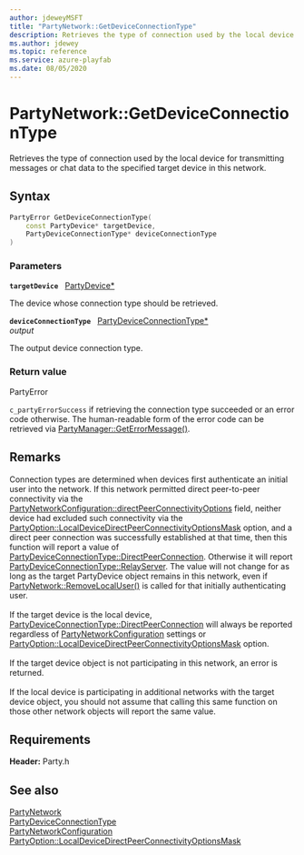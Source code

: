 ```yaml
---
author: jdeweyMSFT
title: "PartyNetwork::GetDeviceConnectionType"
description: Retrieves the type of connection used by the local device for transmitting messages or chat data to the specified target device in this network.
ms.author: jdewey
ms.topic: reference
ms.service: azure-playfab
ms.date: 08/05/2020
---
```


# PartyNetwork::GetDeviceConnectionType  

Retrieves the type of connection used by the local device for transmitting messages or chat data to the specified target device in this network.  

## Syntax  
  
```cpp
PartyError GetDeviceConnectionType(  
    const PartyDevice* targetDevice,  
    PartyDeviceConnectionType* deviceConnectionType  
)  
```  
  
### Parameters  
  
**`targetDevice`** &nbsp; [PartyDevice*](../../PartyDevice/partydevice.md)  
  
The device whose connection type should be retrieved.  
  
**`deviceConnectionType`** &nbsp; [PartyDeviceConnectionType*](../../../enums/partydeviceconnectiontype.md)  
*output*  
  
The output device connection type.  
  
  
### Return value  
PartyError
  
```c_partyErrorSuccess``` if retrieving the connection type succeeded or an error code otherwise. The human-readable form of the error code can be retrieved via [PartyManager::GetErrorMessage()](../../PartyManager/methods/partymanager_geterrormessage.md).
  
## Remarks  
  
Connection types are determined when devices first authenticate an initial user into the network. If this network permitted direct peer-to-peer connectivity via the [PartyNetworkConfiguration::directPeerConnectivityOptions](../../../structs/partynetworkconfiguration.md) field, neither device had excluded such connectivity via the [PartyOption::LocalDeviceDirectPeerConnectivityOptionsMask](../../../enums/partyoption.md) option, and a direct peer connection was successfully established at that time, then this function will report a value of [PartyDeviceConnectionType::DirectPeerConnection](../../../enums/partydeviceconnectiontype.md). Otherwise it will report [PartyDeviceConnectionType::RelayServer](../../../enums/partydeviceconnectiontype.md). The value will not change for as long as the target PartyDevice object remains in this network, even if [PartyNetwork::RemoveLocalUser()](partynetwork_removelocaluser.md) is called for that initially authenticating user. <br /><br /> If the target device is the local device, [PartyDeviceConnectionType::DirectPeerConnection](../../../enums/partydeviceconnectiontype.md) will always be reported regardless of [PartyNetworkConfiguration](../../../structs/partynetworkconfiguration.md) settings or [PartyOption::LocalDeviceDirectPeerConnectivityOptionsMask](../../../enums/partyoption.md) option.   <br /><br /> If the target device object is not participating in this network, an error is returned.   <br /><br /> If the local device is participating in additional networks with the target device object, you should not assume that calling this same function on those other network objects will report the same value.
  
## Requirements  
  
**Header:** Party.h
  
## See also  
[PartyNetwork](../partynetwork.md)  
[PartyDeviceConnectionType](../../../enums/partydeviceconnectiontype.md)  
[PartyNetworkConfiguration](../../../structs/partynetworkconfiguration.md)  
[PartyOption::LocalDeviceDirectPeerConnectivityOptionsMask](../../../enums/partyoption.md)
  
  
